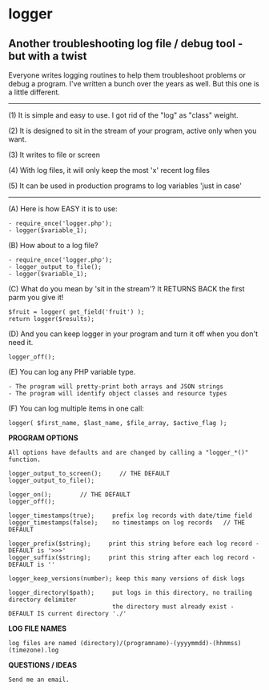 # logger

## Another troubleshooting log file / debug tool - but with a twist

Everyone writes logging routines to help them troubleshoot problems or debug a program.
I've written a bunch over the years as well. But this one is a little different.

------------------------------------------------------------

(1) It is simple and easy to use. I got rid of the "log" as "class" weight.

(2) It is designed to sit in the stream of your program, active only when you want.

(3) It writes to file or screen

(4) With log files, it will only keep the most 'x' recent log files

(5) It can be used in production programs to log variables 'just in case'

------------------------------------------------------------

(A) Here is how EASY it is to use:

    - require_once('logger.php');  
    - logger($variable_1);  


(B) How about to a log file?

    - require_once('logger.php');  
    - logger_output_to_file();  
    - logger($variable_1);  


(C) What do you mean by 'sit in the stream'? It RETURNS BACK the first parm you give it!

	$fruit = logger( get_field('fruit') );  
    return logger($results);


(D) And you can keep logger in your program and turn it off when you don't need it.

    logger_off();


(E) You can log any PHP variable type.

    - The program will pretty-print both arrays and JSON strings  
    - The program will identify object classes and resource types


(F) You can log multiple items in one call:

    logger( $first_name, $last_name, $file_array, $active_flag );  


**PROGRAM OPTIONS**


    All options have defaults and are changed by calling a "logger_*()" function.

    logger_output_to_screen();     // THE DEFAULT  
    logger_output_to_file();

    logger_on();		// THE DEFAULT  
    logger_off();

    logger_timestamps(true);     prefix log records with date/time field  
    logger_timestamps(false);    no timestamps on log records   // THE DEFAULT

    logger_prefix($string);		print this string before each log record - DEFAULT is '>>>'  
    logger_suffix($string);		print this string after each log record - DEFAULT is ''

    logger_keep_versions(number); keep this many versions of disk logs  

    logger_directory($path);     put logs in this directory, no trailing directory delimiter  
                                 the directory must already exist - DEFAULT IS current directory './'

**LOG FILE NAMES**

    log files are named (directory)/(programname)-(yyyymmdd)-(hhmmss)(timezone).log

**QUESTIONS / IDEAS**

    Send me an email.
